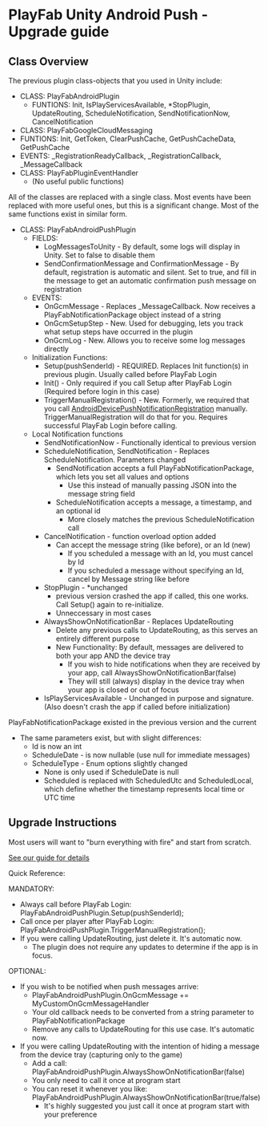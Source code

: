 # PlayFab Unity Android Push - Upgrade guide

## Class Overview

The previous plugin class-objects that you used in Unity include:

* CLASS: PlayFabAndroidPlugin
  * FUNTIONS: Init, IsPlayServicesAvailable, *StopPlugin, UpdateRouting, ScheduleNotification, SendNotificationNow, CancelNotification
* CLASS: PlayFabGoogleCloudMessaging
 * FUNTIONS: Init, GetToken, ClearPushCache, GetPushCacheData, GetPushCache
 * EVENTS: _RegistrationReadyCallback, _RegistrationCallback, _MessageCallback
* CLASS: PlayFabPluginEventHandler
  * (No useful public functions)

All of the classes are replaced with a single class. Most events have been replaced with more useful ones, but this is a significant change. Most of the same functions exist in similar form.

* CLASS: PlayFabAndroidPushPlugin
  * FIELDS:
    * LogMessagesToUnity - By default, some logs will display in Unity. Set to false to disable them
    * SendConfirmationMessage and ConfirmationMessage - By default, registration is automatic and silent. Set to true, and fill in the message to get an automatic confirmation push message on registration
  * EVENTS:
    * OnGcmMessage - Replaces _MessageCallback. Now receives a PlayFabNotificationPackage object instead of a string
    * OnGcmSetupStep - New. Used for debugging, lets you track what setup steps have occurred in the plugin
    * OnGcmLog - New. Allows you to receive some log messages directly
  * Initialization Functions:
    * Setup(pushSenderId) - REQUIRED. Replaces Init function(s) in previous plugin. Usually called before PlayFab Login
    * Init() - Only required if you call Setup after PlayFab Login (Required before login in this case)
    * TriggerManualRegistration() - New. Formerly, we required that you call [AndroidDevicePushNotificationRegistration](https://api.playfab.com/documentation/client/method/AndroidDevicePushNotificationRegistration) manually. TriggerManualRegistration will do that for you. Requires successful PlayFab Login before calling.
  * Local Notification functions
    * SendNotificationNow - Functionally identical to previous version
    * ScheduleNotification, SendNotification - Replaces ScheduleNotification. Parameters changed
      * SendNotification accepts a full PlayFabNotificationPackage, which lets you set all values and options
        * Use this instead of manually passing JSON into the message string field
      * ScheduleNotification accepts a message, a timestamp, and an optional id
        * More closely matches the previous ScheduleNotification call
    * CancelNotification - function overload option added
      * Can accept the message string (like before), or an Id (new)
        * If you scheduled a message with an Id, you must cancel by Id
        * If you scheduled a message without specifying an Id, cancel by Message string like before
    * StopPlugin - *unchanged
      * previous version crashed the app if called, this one works.  Call Setup() again to re-initialize.
      * Unneccessary in most cases
    * AlwaysShowOnNotificationBar - Replaces UpdateRouting
      * Delete any previous calls to UpdateRouting, as this serves an entirely different purpose
      * New Functionality: By default, messages are delivered to both your app AND the device tray
        * If you wish to hide notifications when they are received by your app, call AlwaysShowOnNotificationBar(false)
        * They will still (always) display in the device tray when your app is closed or out of focus
    * IsPlayServicesAvailable - Unchanged in purpose and signature.  (Also doesn't crash the app if called before initialization)

PlayFabNotificationPackage existed in the previous version and the current
* The same parameters exist, but with slight differences:
  * Id is now an int
  * ScheduleDate - is now nullable (use null for immediate messages)
  * ScheduleType - Enum options slightly changed
    * None is only used if ScheduleDate is null
    * Scheduled is replaced with ScheduledUtc and ScheduledLocal, which define whether the timestamp represents local time or UTC time

## Upgrade Instructions

Most users will want to "burn everything with fire" and start from scratch.

[See our guide for details](https://api.playfab.com/docs/tutorials/landing-players/push-notification-basics/push-notifications-for-android)

Quick Reference:

MANDATORY:

* Always call before PlayFab Login: PlayFabAndroidPushPlugin.Setup(pushSenderId);
* Call once per player after PlayFab Login: PlayFabAndroidPushPlugin.TriggerManualRegistration();
* If you were calling UpdateRouting, just delete it.  It's automatic now.
  * The plugin does not require any updates to determine if the app is in focus.

OPTIONAL:

* If you wish to be notified when push messages arrive:
  * PlayFabAndroidPushPlugin.OnGcmMessage += MyCustomOnGcmMessageHandler
  * Your old callback needs to be converted from a string parameter to PlayFabNotificationPackage
  * Remove any calls to UpdateRouting for this use case. It's automatic now.
* If you were calling UpdateRouting with the intention of hiding a message from the device tray (capturing only to the game)
  * Add a call: PlayFabAndroidPushPlugin.AlwaysShowOnNotificationBar(false)
  * You only need to call it once at program start
  * You can reset it whenever you like: PlayFabAndroidPushPlugin.AlwaysShowOnNotificationBar(true/false)
    * It's highly suggested you just call it once at program start with your preference

